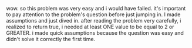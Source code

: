 wow. so this problem was very easy and i would have failed. it's important to pay attention to the problem's question before just jumping in. I made assumptions and just dived in.  after reading the problem very carefully, i realized to return true, i needed at least ONE value to be equal to 2 or GREATER.  i made quick assumptions because the question was easy and didn't solve it correctly the first time.